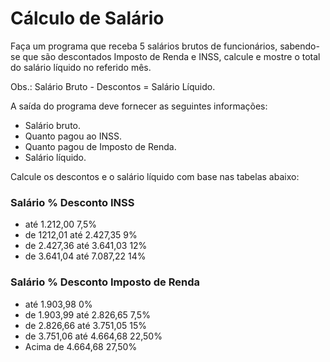 # Cálculo de Salário

Faça um programa que receba 5 salários brutos de funcionários, sabendo-se que são descontados Imposto de Renda e INSS, calcule e mostre o total do salário líquido no referido mês.

Obs.: Salário Bruto - Descontos = Salário Líquido.

A saída do programa deve fornecer as seguintes informações:

- Salário bruto.
- Quanto pagou ao INSS.
- Quanto pagou de Imposto de Renda.
- Salário líquido.

Calcule os descontos e o salário líquido com base nas tabelas abaixo:

### Salário	% Desconto INSS
- até 1.212,00	7,5%
- de 1212,01 até 2.427,35	9%
- de 2.427,36 até 3.641,03	12%
- de 3.641,04 até 7.087,22	14%

### Salário	% Desconto Imposto de Renda
- até 1.903,98	0%
- de 1.903,99 até 2.826,65	7,5%
- de 2.826,66 até 3.751,05	15%
- de 3.751,06 até 4.664,68	22,50%
- Acima de 4.664,68	27,50%